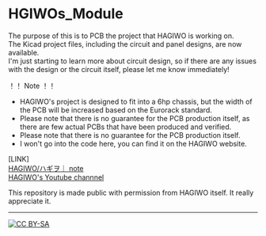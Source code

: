 # HGIWOs_Module

The purpose of this is to PCB the project that HAGIWO is working on.  
The Kicad project files, including the circuit and panel designs, are now available.  
I'm just starting to learn more about circuit design, so if there are any issues with the design or the circuit itself, please let me know immediately!

！！ Note ！！

- HAGIWO's project is designed to fit into a 6hp chassis, but the width of the PCB will be increased based on the Eurorack standard.
- Please note that there is no guarantee for the PCB production itself, as there are few actual PCBs that have been produced and verified.
- Please note that there is no guarantee for the PCB production itself.
- I won't go into the code here, you can find it on the HAGIWO website.

[LINK]  
[HAGIWO/ハギヲ｜ note](https://note.com/solder_state)  
[HAGIWO's Youtube channnel](https://www.youtube.com/channel/UCxErrnnVNEAAXPZvQFwobQw)

This repository is made public with permission from HAGIWO itself. It really appreciate it.

---

[![CC BY-SA](https://licensebuttons.net/l/by-sa/3.0/88x31.png)](https://creativecommons.org/licenses/by-sa/4.0/)
